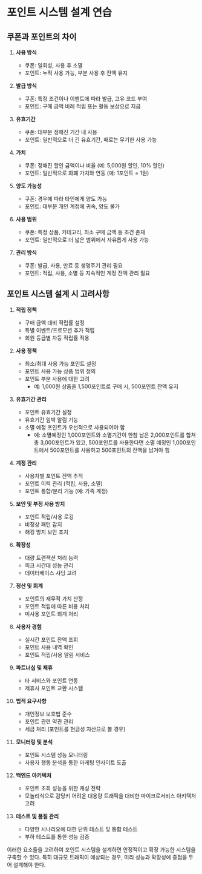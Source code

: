 # 포인트 시스템 설계 연습

## 쿠폰과 포인트의 차이

1. **사용 방식**
    - 쿠폰: 일회성, 사용 후 소멸
    - 포인트: 누적 사용 가능, 부분 사용 후 잔액 유지

2. **발급 방식**
    - 쿠폰: 특정 조건이나 이벤트에 따라 발급, 고유 코드 부여
    - 포인트: 구매 금액 비례 적립 또는 활동 보상으로 지급

3. **유효기간**
    - 쿠폰: 대부분 정해진 기간 내 사용
    - 포인트: 일반적으로 더 긴 유효기간, 때로는 무기한 사용 가능

4. **가치**
    - 쿠폰: 정해진 할인 금액이나 비율 (예: 5,000원 할인, 10% 할인)
    - 포인트: 일반적으로 화폐 가치와 연동 (예: 1포인트 = 1원)

5. **양도 가능성**
    - 쿠폰: 경우에 따라 타인에게 양도 가능
    - 포인트: 대부분 개인 계정에 귀속, 양도 불가

6. **사용 범위**
    - 쿠폰: 특정 상품, 카테고리, 최소 구매 금액 등 조건 존재
    - 포인트: 일반적으로 더 넓은 범위에서 자유롭게 사용 가능

7. **관리 방식**
    - 쿠폰: 발급, 사용, 만료 등 생명주기 관리 필요
    - 포인트: 적립, 사용, 소멸 등 지속적인 계정 잔액 관리 필요

## 포인트 시스템 설계 시 고려사항

1. **적립 정책**
    - 구매 금액 대비 적립률 설정
    - 특별 이벤트/프로모션 추가 적립
    - 회원 등급별 차등 적립률 적용

2. **사용 정책**
    - 최소/최대 사용 가능 포인트 설정
    - 포인트 사용 가능 상품 범위 정의
    - 포인트 부분 사용에 대한 고려
      - 예: 1,000원 상품을 1,500포인트로 구매 시, 500포인트 잔액 유지

3. **유효기간 관리**
    - 포인트 유효기간 설정
    - 유효기간 임박 알림 기능
    - 소멸 예정 포인트가 우선적으로 사용되어야 함
      - 예: 소멸예정인 1,000포인트와 소멸기간이 한참 남은 2,000포인트를 합쳐 총 3,000포인트가 있고, 500포인트를 사용한다면 소멸 예정인 1,000포인트에서 500포인트를 사용하고 500포인트의 잔액을 남겨야 힘 

4. **계정 관리**
    - 사용자별 포인트 잔액 추적
    - 포인트 이력 관리 (적립, 사용, 소멸)
    - 포인트 통합/분리 기능 (예: 가족 계정)

5. **보안 및 부정 사용 방지**
    - 포인트 적립/사용 로깅
    - 비정상 패턴 감지
    - 해킹 방지 보안 조치

6. **확장성**
    - 대량 트랜잭션 처리 능력
    - 피크 시간대 성능 관리
    - 데이터베이스 샤딩 고려

7. **정산 및 회계**
    - 포인트의 재무적 가치 산정
    - 포인트 적립에 따른 비용 처리
    - 미사용 포인트 회계 처리

8. **사용자 경험**
    - 실시간 포인트 잔액 조회
    - 포인트 사용 내역 확인
    - 포인트 적립/사용 알림 서비스

9. **파트너십 및 제휴**
    - 타 서비스와 포인트 연동
    - 제휴사 포인트 교환 시스템

10. **법적 요구사항**
    - 개인정보 보호법 준수
    - 포인트 관련 약관 관리
    - 세금 처리 (포인트를 현금성 자산으로 볼 경우)

11. **모니터링 및 분석**
    - 포인트 시스템 성능 모니터링
    - 사용자 행동 분석을 통한 마케팅 인사이트 도출

12. **백엔드 아키텍처**
    - 포인트 조회 성능을 위한 캐싱 전략
    - 모놀리식으로 감당키 어려운 대용량 트래픽을 대비한 마이크로서비스 아키텍처 고려

13. **테스트 및 품질 관리**
    - 다양한 시나리오에 대한 단위 테스트 및 통합 테스트
    - 부하 테스트를 통한 성능 검증

이러한 요소들을 고려하여 포인트 시스템을 설계하면 안정적이고 확장 가능한 시스템을 구축할 수 있다. 
특히 대규모 트래픽이 예상되는 경우, 미리 성능과 확장성에 중점을 두어 설계해야 한다.